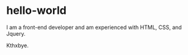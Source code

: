 hello-world
===========

I am a front-end developer and am experienced with HTML, CSS, and Jquery.

Kthxbye.
